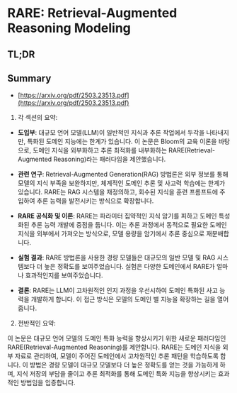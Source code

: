 # RARE: Retrieval-Augmented Reasoning Modeling
## TL;DR
## Summary
- [https://arxiv.org/pdf/2503.23513.pdf](https://arxiv.org/pdf/2503.23513.pdf)

1. 각 섹션의 요약:

- **도입부**: 대규모 언어 모델(LLM)이 일반적인 지식과 추론 작업에서 두각을 나타내지만, 특화된 도메인 지능에는 한계가 있습니다. 이 논문은 Bloom의 교육 이론을 바탕으로, 도메인 지식을 외부화하고 추론 최적화를 내부화하는 RARE(Retrieval-Augmented Reasoning)라는 패러다임을 제안했습니다.

- **관련 연구**: Retrieval-Augmented Generation(RAG) 방법론은 외부 정보를 통해 모델의 지식 부족을 보완하지만, 체계적인 도메인 추론 및 사고력 학습에는 한계가 있습니다. RARE는 RAG 시스템을 재정의하고, 회수된 지식을 훈련 프롬프트에 주입하여 추론 능력을 발전시키는 방식으로 확장합니다.

- **RARE 공식화 및 이론**: RARE는 파라미터 집약적인 지식 암기를 피하고 도메인 특성화된 추론 능력 개발에 중점을 둡니다. 이는 추론 과정에서 동적으로 필요한 도메인 지식을 외부에서 가져오는 방식으로, 모델 용량을 암기에서 추론 중심으로 재분배합니다.

- **실험 결과**: RARE 방법론을 사용한 경량 모델들은 대규모의 일반 모델 및 RAG 시스템보다 더 높은 정확도를 보여주었습니다. 실험은 다양한 도메인에서 RARE가 얼마나 효과적인지를 보여주었습니다.

- **결론**: RARE는 LLM이 고차원적인 인지 과정을 우선시하여 도메인 특화된 사고 능력을 개발하게 합니다. 이 접근 방식은 모델의 도메인 별 지능을 확장하는 길을 열어줍니다.

2. 전반적인 요약:

이 논문은 대규모 언어 모델의 도메인 특화 능력을 향상시키기 위한 새로운 패러다임인 RARE(Retrieval-Augmented Reasoning)를 제안합니다. RARE는 도메인 지식을 외부 자료로 관리하여, 모델이 주어진 도메인에서 고차원적인 추론 패턴을 학습하도록 합니다. 이 방법은 경량 모델이 대규모 모델보다 더 높은 정확도를 얻는 것을 가능하게 하며, 지식 저장의 부담을 줄이고 추론 최적화를 통해 도메인 특화 지능을 향상시키는 효과적인 방법임을 입증합니다.